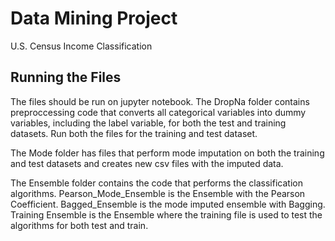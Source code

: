 # Data Mining Project
U.S. Census Income Classification

## Running the Files
The files should be run on jupyter notebook. 
The DropNa folder contains preproccessing code that converts all categorical variables into dummy variables, including the label variable, for both the test and training datasets. Run both the files for the training and test dataset. 

The Mode folder has files that perform mode imputation on both the training and test datasets and creates new csv files with the imputed data. 

The Ensemble folder contains the code that performs the classification algorithms. 
Pearson_Mode_Ensemble is the Ensemble with the Pearson Coefficient. Bagged_Ensemble is the mode imputed ensemble with Bagging. Training Ensemble is the Ensemble where the training file is used to test the algorithms for both test and train. 

